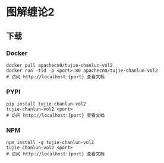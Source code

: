 # 图解缠论2

## 下载

### Docker

```
docker pull apachecn0/tujie-chanlun-vol2
docker run -tid -p <port>:80 apachecn0/tujie-chanlun-vol2
# 访问 http://localhost:{port} 查看文档
```

### PYPI

```
pip install tujie-chanlun-vol2
tujie-chanlun-vol2 <port>
# 访问 http://localhost:{port} 查看文档
```

### NPM

```
npm install -g tujie-chanlun-vol2
tujie-chanlun-vol2 <port>
# 访问 http://localhost:{port} 查看文档
```